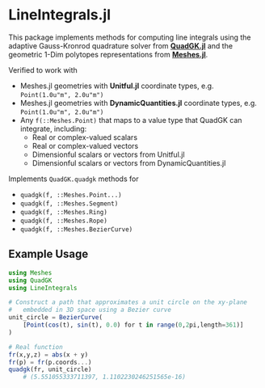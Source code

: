 # LineIntegrals.jl

This package implements methods for computing line integrals using the adaptive
Gauss-Kronrod quadrature solver from [**QuadGK.jl**](https://github.com/JuliaMath/QuadGK.jl)
and the geometric 1-Dim polytopes representations from [**Meshes.jl**](https://github.com/JuliaGeometry/Meshes.jl).

Verified to work with
- Meshes.jl geometries with **Unitful.jl** coordinate types, e.g. `Point(1.0u"m", 2.0u"m")`
- Meshes.jl geometries with **DynamicQuantities.jl** coordinate types, e.g. `Point(1.0u"m", 2.0u"m")`
- Any `f(::Meshes.Point)` that maps to a value type that QuadGK can integrate, including:
    - Real or complex-valued scalars
    - Real or complex-valued vectors
    - Dimensionful scalars or vectors from Unitful.jl
    - Dimensionful scalars or vectors from DynamicQuantities.jl

Implements `QuadGK.quadgk` methods for
- `quadgk(f, ::Meshes.Point...) `
- `quadgk(f, ::Meshes.Segment)`
- `quadgk(f, ::Meshes.Ring)`
- `quadgk(f, ::Meshes.Rope)`
- `quadgk(f, ::Meshes.BezierCurve)`

## Example Usage

```julia
using Meshes
using QuadGK
using LineIntegrals

# Construct a path that approximates a unit circle on the xy-plane
#   embedded in 3D space using a Bezier curve
unit_circle = BezierCurve(
    [Point(cos(t), sin(t), 0.0) for t in range(0,2pi,length=361)]
)

# Real function
fr(x,y,z) = abs(x + y)
fr(p) = fr(p.coords...)
quadgk(fr, unit_circle)
    # (5.551055333711397, 1.1102230246251565e-16)
```